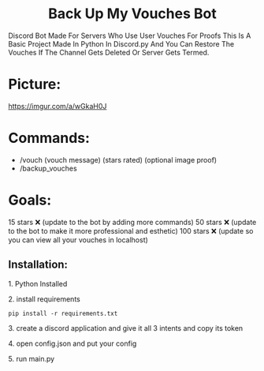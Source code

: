 <h1 align="center" id="title">Back Up My Vouches Bot</h1>

<p id="description">Discord Bot Made For Servers Who Use User Vouches For Proofs This Is A Basic Project Made In Python In Discord.py And You Can Restore The Vouches If The Channel Gets Deleted Or Server Gets Termed.</p>

# Picture:

https://imgur.com/a/wGkaH0J

# Commands:
*   /vouch (vouch message) (stars rated) (optional image proof)
*   /backup\_vouches

# Goals:
15 stars ❌ (update to the bot by adding more commands)
50 stars ❌ (update to the bot to make it more professional and esthetic)
100 stars ❌ (update so you can view all your vouches in localhost)

<h2>Installation:</h2>

<p>1. Python Installed</p>

<p>2. install requirements</p>

```
pip install -r requirements.txt
```

<p>3. create a discord application and give it all 3 intents and copy its token</p>

<p>4. open config.json and put your config</p>

<p>5. run main.py</p>
